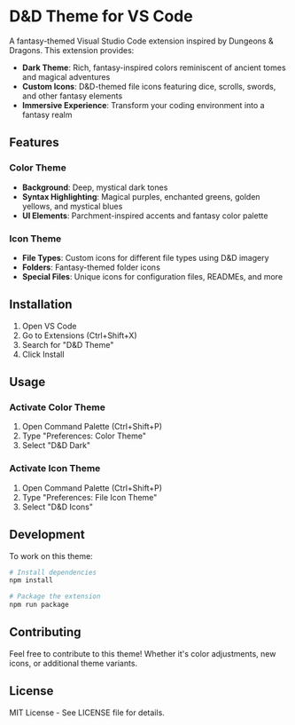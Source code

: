 # D&D Theme for VS Code

A fantasy-themed Visual Studio Code extension inspired by Dungeons & Dragons. This extension provides:

- **Dark Theme**: Rich, fantasy-inspired colors reminiscent of ancient tomes and magical adventures
- **Custom Icons**: D&D-themed file icons featuring dice, scrolls, swords, and other fantasy elements
- **Immersive Experience**: Transform your coding environment into a fantasy realm

## Features

### Color Theme
- **Background**: Deep, mystical dark tones
- **Syntax Highlighting**: Magical purples, enchanted greens, golden yellows, and mystical blues
- **UI Elements**: Parchment-inspired accents and fantasy color palette

### Icon Theme
- **File Types**: Custom icons for different file types using D&D imagery
- **Folders**: Fantasy-themed folder icons
- **Special Files**: Unique icons for configuration files, READMEs, and more

## Installation

1. Open VS Code
2. Go to Extensions (Ctrl+Shift+X)
3. Search for "D&D Theme"
4. Click Install

## Usage

### Activate Color Theme
1. Open Command Palette (Ctrl+Shift+P)
2. Type "Preferences: Color Theme"
3. Select "D&D Dark"

### Activate Icon Theme
1. Open Command Palette (Ctrl+Shift+P)
2. Type "Preferences: File Icon Theme"
3. Select "D&D Icons"

## Development

To work on this theme:

```bash
# Install dependencies
npm install

# Package the extension
npm run package
```

## Contributing

Feel free to contribute to this theme! Whether it's color adjustments, new icons, or additional theme variants.

## License

MIT License - See LICENSE file for details.